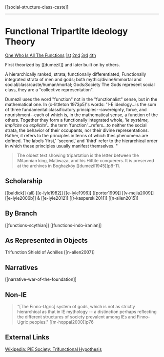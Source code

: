 [[social-structure-class-caste]]

---

# Functional Tripartite Ideology Theory

  [One Who Is All The Functions](one-who-is-all-the-functions.md)
  [1st](first-function-sovereignty.md)
  [2nd](second-function.md)
  [3rd](third-function.md)
  [4th](fourth-4th-function)


First theorized by [[dumezil]] and later built on by others.

A hierarchically ranked, strata; functionally differentiated; Functionally integrated strata of men and gods; both mythic/divine/immortal and social/class/caste/human/mortal; Gods:Society The Gods represent social class, they are a "collective representation".
  
  Dumezil uses the word "function" not in the "functionalist" sense, but in the mathematical one. In (c-littleton 1973p5)'s words: "I-E ideology...is the sum of three fundamental classificatory principles--sovereignty, force, and nourishment--each of which is, in the mathematical sense, a function of the others. Together they form a functionally integrated whole, '*le système, implicite ou explicite*'...the term 'function'...refers...to neither the social strata, the behavior of their occupants, nor their divine representations. Rather, it refers to the principles in terms of which thes phenomena are defined. The labels 'first,' 'second,' and 'third' refer to the hierarchical order in which these principles usually manifest themselves. "
  
  
 
  > The oldest text showing tripartation is the letter between the Mitannian king, Matiwaza, and his Hittite conquerers. It is preserved at the archives in Boghazköy [[dumezil1945]]p8-11.


## Scholarship
[[baldick]] (all)
[[e-lyle1982]]
[[e-lyle1996]]
[[porter1999]]
[[v-mejia2009]]
[[e-lyle2006b]] & [[e-lyle2012]]
[[r-kasperski2011]]
[[n-allen2015]]
  
  
## By Branch
[[functions-scythian]]
[[functions-indo-iranian]]

## As Represented in Objects
Trifunction Shield of Achilles [[n-allen2007]]
## Narratives
[[narrative-war-of-the-foundation]]

## Non-IE
> "[The Finno-Ugric] system of gods, which is not as strictly hierarchical as that in IE mythology -- a distinction perhaps reflecting the different structures of society prevalent among IEs and Finno-Ugric peoples." [[m-hoppal2000]]p76 

## External Links
[Wikipedia: PIE Society: Trifunctional Hypothesis](https://en.wikipedia.org/wiki/Proto-Indo-European-society#Trifunctional-hypothesis)
